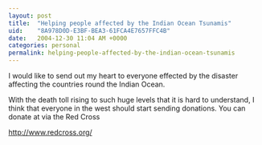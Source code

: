 ```yaml
---
layout: post
title:  "Helping people affected by the Indian Ocean Tsunamis"
uid:	"8A978D0D-E3BF-BEA3-61FCA4E7657FFC4B"
date:   2004-12-30 11:04 AM +0000
categories: personal
permalink: helping-people-affected-by-the-indian-ocean-tsunamis
---
```

I would like to send out my heart to everyone effected by the disaster affecting the countries round the Indian Ocean.

With the death toll rising to such huge levels that it is hard to understand, I think that everyone in the west should start sending donations. You can donate at via the Red Cross

<a href="http://www.redcross.org/">http://www.redcross.org/</a>
